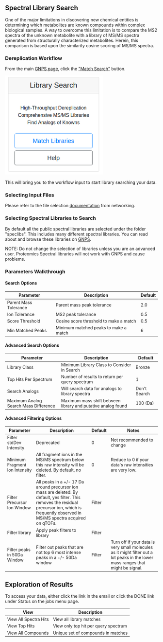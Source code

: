 ## Spectral Library Search

One of the major limitations in discovering new chemical entities is determining which metabolites are known compounds within complex biological samples. A way to overcome this limitation is to compare the MS2 spectra of the unknown metabolite with a library of MS/MS spectra generated from structurally characterized metabolites. Herein, this comparison is based upon the similarity cosine scoring of MS/MS spectra.  

### Dereplication Workflow

From the main [GNPS page](https://gnps.ucsd.edu/ProteoSAFe/static/gnps-splash.jsp), click the ["Match Search"](https://gnps.ucsd.edu/ProteoSAFe/index.jsp?params=%7B%22workflow%22:%22MOLECULAR-LIBRARYSEARCH-V2%22,%22library_on_server%22:%22d.speclibs;%22%7D) button.

![analysis](img/libraries/librarysearch_selection.png)

This will bring you to the workflow input to start library searching your data.

### Selecting Input Files

Please refer to the file selection [documentation](networking.md#selecting-files-to-analyze) from networking.

### Selecting Spectral Libraries to Search

By default all the public spectral libraries are selected under the folder "speclibs". This includes many different spectral libraries. You can read about and browse these libraries on [GNPS](https://gnps.ucsd.edu/ProteoSAFe/libraries.jsp).

NOTE: Do not change the selection of libraries unless you are an advanced user. Proteomics Spectral libraries will not work with GNPS and cause problems.

### Parameters Walkthrough

#### Search Options

| Parameter  | Description          | Default |
| ------------- |-------------| -----|
| Parent Mass Tolerance | Parent mass peak tolerance  | 2.0 |
| Ion Tolerance | MS2 peak tolerance | 0.5 |
| Score Threshold | Cosine score threshold to make a match | 0.5 |
| Min Matched Peaks | Minimum matched peaks to make a match | 6 |

#### Advanced Search Options

| Parameter  | Description          | Default |
| ------------- |-------------| -----|
| Library Class	| Minimum Library Class to Consider in Search | Bronze |
| Top Hits Per Spectrum | Number of results to return per query spectrum | 1 |
|Search Analogs|Will search data for analogs to library spectra|Don't Search|
|Maximum Analog Search Mass Difference|Maximum mass shift between library and putative analog found| 100 (Da)|

#### Advanced Filtering Options

| Parameter        | Description          | Default | Notes|
| ------------- |-------------| -----| -----|
| Filter stdDev Intensity | Deprecated | 0 | Not recommended to change |
| Minimum Fragment Ion Intensity | All fragment ions in the MS/MS spectrum below this raw intensity will be deleted.  By default, no filter. | 0 | Reduce to 0 if your data's raw intensities are very low. |
| Filter Precursor Ion Window | All peaks in a +/- 17 Da around precursor ion mass are deleted. By default, yes filter. This removes the residual precursor ion, which is frequently observed in MS/MS spectra acquired on qTOFs. | Filter | |
| Filter library | Apply peak filters to library | Filter | |
|Filter peaks in 50Da Window | Filter out peaks that are not top 6 most intense peaks in a +/- 50Da window | Filter | Turn off if your data is very small molecules as it might filter out a lot peaks in the lower mass ranges that might be signal. |

## Exploration of Results

To access your data, either click the link in the email or click the DONE link under Status on the jobs menu page.

| View        | Description          |
| ------------- |-------------|
| View All Spectra Hits | View all library matches |
| View Top Hits | View only top hit per query spectrum |
| View All Compounds | Unique set of compounds in matches |
